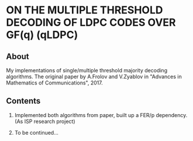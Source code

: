 # ON THE MULTIPLE THRESHOLD DECODING OF LDPC CODES OVER GF(q) (qLDPC)


## About
My implementations of single/multiple threshold majority decoding algorithms. The original paper by A.Frolov and V.Zyablov in "Advances in Mathematics of Communications", 2017.


## Contents

1. Implemented both algorithms from paper, built up a FER/p dependency. (As ISP research project)

2. To be continued...


